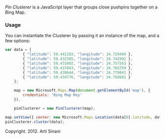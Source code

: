 *Pin Clusterer* is a JavaScript layer that groups close pushpins together on a Bing Map.


### Usage

You can instantiate the Clusterer by passing it an instance of the map, and a few options:

```js
var data = [
		{ "latitude": 59.441193, "longitude": 24.729494 },
		{ "latitude": 59.432365, "longitude": 24.742992 },
		{ "latitude": 59.431602, "longitude": 24.757563 },
		{ "latitude": 59.437843, "longitude": 24.765759 },
		{ "latitude": 59.439644, "longitude": 24.779041 },
		{ "latitude": 59.434776, "longitude": 24.756681 }
	];

	map = new Microsoft.Maps.Map(document.getElementById('map'), {
		credentials: 'Bing Map Key' 
	}),					

	pinClusterer = new PinClusterer(map);

map.setView({ center: new Microsoft.Maps.Location(data[0].latitude, data[0].longitude), zoom: 12 });
pinClusterer.cluster(data);
```




Copyright. 2012. Arti Sinani